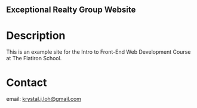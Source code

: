 Exceptional Realty Group Website
---

# Description

This is an example site for the Intro to Front-End Web Development Course at The Flatiron School.

# Contact

email: krystal.j.loh@gmail.com